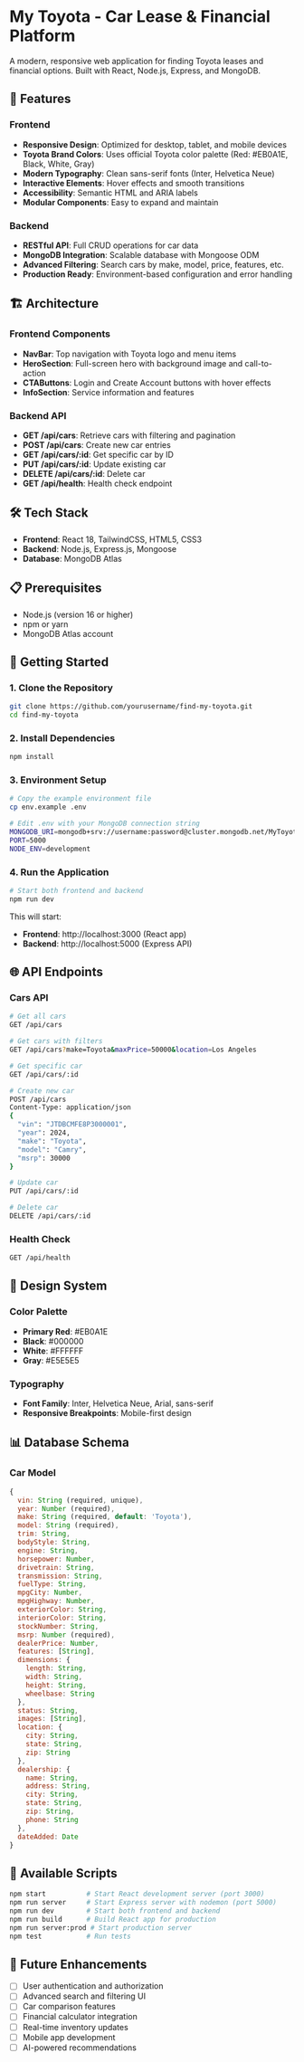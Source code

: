 # My Toyota - Car Lease & Financial Platform

A modern, responsive web application for finding Toyota leases and financial options. Built with React, Node.js, Express, and MongoDB.

## 🚀 Features

### Frontend
- **Responsive Design**: Optimized for desktop, tablet, and mobile devices
- **Toyota Brand Colors**: Uses official Toyota color palette (Red: #EB0A1E, Black, White, Gray)
- **Modern Typography**: Clean sans-serif fonts (Inter, Helvetica Neue)
- **Interactive Elements**: Hover effects and smooth transitions
- **Accessibility**: Semantic HTML and ARIA labels
- **Modular Components**: Easy to expand and maintain

### Backend
- **RESTful API**: Full CRUD operations for car data
- **MongoDB Integration**: Scalable database with Mongoose ODM
- **Advanced Filtering**: Search cars by make, model, price, features, etc.
- **Production Ready**: Environment-based configuration and error handling

## 🏗️ Architecture

### Frontend Components
- **NavBar**: Top navigation with Toyota logo and menu items
- **HeroSection**: Full-screen hero with background image and call-to-action
- **CTAButtons**: Login and Create Account buttons with hover effects
- **InfoSection**: Service information and features

### Backend API
- **GET /api/cars**: Retrieve cars with filtering and pagination
- **POST /api/cars**: Create new car entries
- **GET /api/cars/:id**: Get specific car by ID
- **PUT /api/cars/:id**: Update existing car
- **DELETE /api/cars/:id**: Delete car
- **GET /api/health**: Health check endpoint

## 🛠️ Tech Stack

- **Frontend**: React 18, TailwindCSS, HTML5, CSS3
- **Backend**: Node.js, Express.js, Mongoose
- **Database**: MongoDB Atlas

## 📋 Prerequisites

- Node.js (version 16 or higher)
- npm or yarn
- MongoDB Atlas account

## 🚀 Getting Started

### 1. Clone the Repository
```bash
git clone https://github.com/yourusername/find-my-toyota.git
cd find-my-toyota
```

### 2. Install Dependencies
```bash
npm install
```

### 3. Environment Setup
```bash
# Copy the example environment file
cp env.example .env

# Edit .env with your MongoDB connection string
MONGODB_URI=mongodb+srv://username:password@cluster.mongodb.net/MyToyota?retryWrites=true&w=majority&appName=toyota
PORT=5000
NODE_ENV=development
```

### 4. Run the Application
```bash
# Start both frontend and backend
npm run dev
```

This will start:
- **Frontend**: http://localhost:3000 (React app)
- **Backend**: http://localhost:5000 (Express API)

## 🌐 API Endpoints

### Cars API
```bash
# Get all cars
GET /api/cars

# Get cars with filters
GET /api/cars?make=Toyota&maxPrice=50000&location=Los Angeles

# Get specific car
GET /api/cars/:id

# Create new car
POST /api/cars
Content-Type: application/json
{
  "vin": "JTDBCMFE8P3000001",
  "year": 2024,
  "make": "Toyota",
  "model": "Camry",
  "msrp": 30000
}

# Update car
PUT /api/cars/:id

# Delete car
DELETE /api/cars/:id
```

### Health Check
```bash
GET /api/health
```

## 🎨 Design System

### Color Palette
- **Primary Red**: #EB0A1E
- **Black**: #000000
- **White**: #FFFFFF
- **Gray**: #E5E5E5

### Typography
- **Font Family**: Inter, Helvetica Neue, Arial, sans-serif
- **Responsive Breakpoints**: Mobile-first design

## 📊 Database Schema

### Car Model
```javascript
{
  vin: String (required, unique),
  year: Number (required),
  make: String (required, default: 'Toyota'),
  model: String (required),
  trim: String,
  bodyStyle: String,
  engine: String,
  horsepower: Number,
  drivetrain: String,
  transmission: String,
  fuelType: String,
  mpgCity: Number,
  mpgHighway: Number,
  exteriorColor: String,
  interiorColor: String,
  stockNumber: String,
  msrp: Number (required),
  dealerPrice: Number,
  features: [String],
  dimensions: {
    length: String,
    width: String,
    height: String,
    wheelbase: String
  },
  status: String,
  images: [String],
  location: {
    city: String,
    state: String,
    zip: String
  },
  dealership: {
    name: String,
    address: String,
    city: String,
    state: String,
    zip: String,
    phone: String
  },
  dateAdded: Date
}
```

## 🔧 Available Scripts

```bash
npm start          # Start React development server (port 3000)
npm run server     # Start Express server with nodemon (port 5000)
npm run dev        # Start both frontend and backend
npm run build      # Build React app for production
npm run server:prod # Start production server
npm test           # Run tests
```

## 🚀 Future Enhancements

- [ ] User authentication and authorization
- [ ] Advanced search and filtering UI
- [ ] Car comparison features
- [ ] Financial calculator integration
- [ ] Real-time inventory updates
- [ ] Mobile app development
- [ ] AI-powered recommendations
